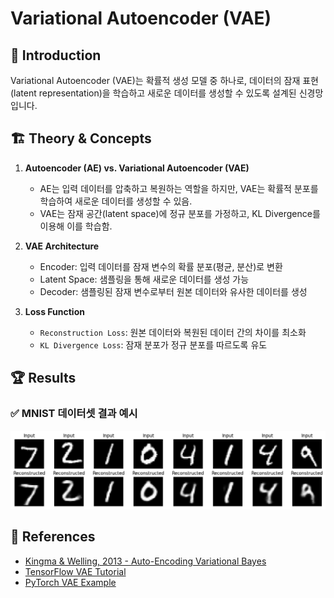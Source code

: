 # Variational Autoencoder (VAE) 


## 📌 Introduction
Variational Autoencoder (VAE)는 확률적 생성 모델 중 하나로, 데이터의 잠재 표현(latent representation)을 학습하고 새로운 데이터를 생성할 수 있도록 설계된 신경망입니다.

## 🏗 Theory & Concepts
1. **Autoencoder (AE) vs. Variational Autoencoder (VAE)**
   - AE는 입력 데이터를 압축하고 복원하는 역할을 하지만, VAE는 확률적 분포를 학습하여 새로운 데이터를 생성할 수 있음.
   - VAE는 잠재 공간(latent space)에 정규 분포를 가정하고, KL Divergence를 이용해 이를 학습함.

2. **VAE Architecture**
   - Encoder: 입력 데이터를 잠재 변수의 확률 분포(평균, 분산)로 변환
   - Latent Space: 샘플링을 통해 새로운 데이터를 생성 가능
   - Decoder: 샘플링된 잠재 변수로부터 원본 데이터와 유사한 데이터를 생성

3. **Loss Function**
   - `Reconstruction Loss`: 원본 데이터와 복원된 데이터 간의 차이를 최소화
   - `KL Divergence Loss`: 잠재 분포가 정규 분포를 따르도록 유도



## 🏆 Results
### ✅ MNIST 데이터셋 결과 예시
![Reconstructed](https://github.com/ssoDTlab/VAE/blob/main/result.png)

## 🔗 References
- [Kingma & Welling, 2013 - Auto-Encoding Variational Bayes](https://arxiv.org/abs/1312.6114)
- [TensorFlow VAE Tutorial](https://www.tensorflow.org/tutorials/generative/cvae)
- [PyTorch VAE Example](https://github.com/pytorch/examples/tree/main/vae)

